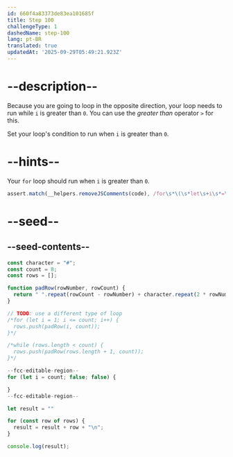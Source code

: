 ```yaml
---
id: 660f4a83373de83ea101685f
title: Step 100
challengeType: 1
dashedName: step-100
lang: pt-BR
translated: true
updatedAt: '2025-09-29T05:49:21.923Z'
---
```


# --description--

Because you are going to loop in the opposite direction, your loop needs to run while `i` is greater than `0`. You can use the <dfn>greater than</dfn> operator `>` for this.

Set your loop's condition to run when `i` is greater than `0`.

# --hints--

Your `for` loop should run when `i` is greater than `0`.

```js
assert.match(__helpers.removeJSComments(code), /for\s*\(\s*let\s+i\s*=\s*count\s*;\s*i\s*>\s*0\s*;\s*false\s*\)/);
```

# --seed--

## --seed-contents--

```js
const character = "#";
const count = 8;
const rows = [];

function padRow(rowNumber, rowCount) {
  return " ".repeat(rowCount - rowNumber) + character.repeat(2 * rowNumber - 1) + " ".repeat(rowCount - rowNumber);
}

// TODO: use a different type of loop
/*for (let i = 1; i <= count; i++) {
  rows.push(padRow(i, count));
}*/

/*while (rows.length < count) {
  rows.push(padRow(rows.length + 1, count));
}*/

--fcc-editable-region--
for (let i = count; false; false) {

}
--fcc-editable-region--

let result = ""

for (const row of rows) {
  result = result + row + "\n";
}

console.log(result);
```
